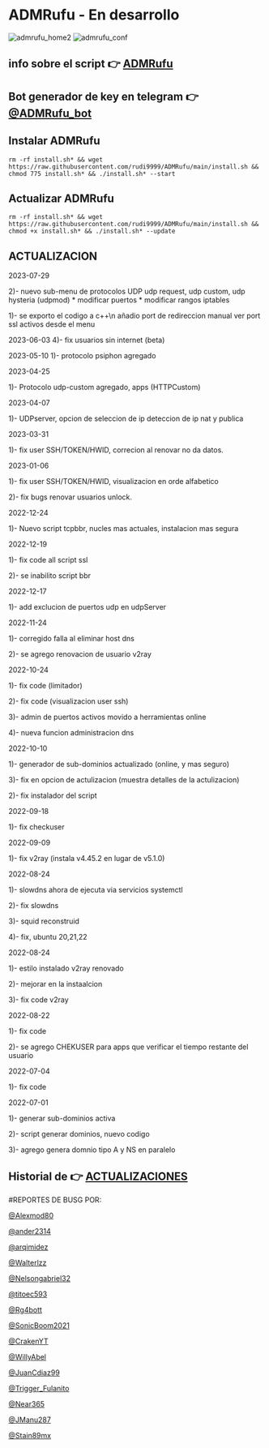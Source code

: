 # ADMRufu - En desarrollo
![admrufu_home2](https://user-images.githubusercontent.com/67137156/170579752-e92115d1-9c53-457b-93ea-1539a5d36044.png)
![admrufu_conf](https://user-images.githubusercontent.com/67137156/170580003-3cc3b607-fe0f-4f3c-bf86-a11b71956def.png)

## info sobre el script :point_right: [ADMRufu](https://github.com/rudi9999/ADMRufu/blob/main/info.md)

## Bot generador de key en telegram :point_right: [@ADMRufu_bot](https://t.me/ADMRufu_bot)

## Instalar ADMRufu

`rm -rf install.sh* && wget https://raw.githubusercontent.com/rudi9999/ADMRufu/main/install.sh && chmod 775 install.sh* && ./install.sh* --start`

## Actualizar ADMRufu

`rm -rf install.sh* && wget https://raw.githubusercontent.com/rudi9999/ADMRufu/main/install.sh && chmod +x install.sh* && ./install.sh* --update`

## ACTUALIZACION

 2023-07-29
 
2)- nuevo sub-menu de protocolos UDP
    udp request, udp custom, udp hysteria (udpmod)
    * modificar puertos
    * modificar rangos iptables

1)- se exporto el codigo a c++\n
    añadio port de redireccion manual
    ver port ssl activos desde el menu

2023-06-03
4)- fix usuarios sin internet (beta)

 2023-05-10
1)- protocolo psiphon agregado

 2023-04-25
 
1)- Protocolo udp-custom agregado, apps (HTTPCustom)

 2023-04-07
 
1)- UDPserver, opcion de seleccion de ip deteccion de ip nat y publica

2023-03-31
 
1)- fix user SSH/TOKEN/HWID, correcion al renovar no da datos.

2023-01-06

1)- fix user SSH/TOKEN/HWID, visualizacion en orde alfabetico

2)- fix bugs renovar usuarios unlock.

2022-12-24

1)- Nuevo script tcpbbr, nucles mas actuales, instalacion mas segura

2022-12-19

1)- fix code all script ssl

2)- se inabilito script bbr

2022-12-17
 
1)- add exclucion de puertos udp en udpServer

2022-11-24

1)- corregido falla al eliminar host dns

2)- se agrego renovacion de usuario v2ray

2022-10-24

1)- fix code (limitador)

2)- fix code (visualizacion user ssh)

3)- admin de puertos activos movido a herramientas online
    
4)- nueva funcion administracion dns

2022-10-10

1)- generador de sub-dominios actualizado (online, y mas seguro)

3)- fix en opcion de actulizacion (muestra detalles de la actulizacion)

2)- fix instalador del script

2022-09-18

1)- fix checkuser

2022-09-09

1)- fix v2ray (instala v4.45.2 en lugar de v5.1.0)

2022-08-24

1)- slowdns ahora de ejecuta via servicios systemctl

2)- fix slowdns

3)- squid reconstruid

4)- fix, ubuntu 20,21,22

2022-08-24

1)- estilo instalado v2ray renovado

2)- mejorar en la instaalcion

3)- fix code v2ray

2022-08-22

1)- fix code

2)- se agrego CHEKUSER para apps que verificar el tiempo restante del usuario

2022-07-04

1)- fix code 

2022-07-01

1)- generar sub-dominios activa

2)- script generar dominios, nuevo codigo

3)- agrego genera domnio tipo A y NS en paralelo

## Historial de :point_right: [ACTUALIZACIONES](https://github.com/rudi9999/ADMRufu/blob/main/history.md)

#REPORTES DE BUSG POR:

[@Alexmod80](https://t.me/Alexmod80)

[@ander2314](https://t.me/ander2314)

[@arqimidez](https://t.me/arqimidez)

[@Walterlzz](https://t.me/Walterlzz)

[@Nelsongabriel32](https://t.me/Nelsongabriel32)

[@titoec593](https://t.me/titoec593)

[@Rg4bott](https://t.me/Rg4bott)

[@SonicBoom2021](https://t.me/SonicBoom2021)

[@CrakenYT](https://t.me/CrakenYT)

[@WillyAbel](https://t.me/WillyAbel)

[@JuanCdiaz99](https://t.me/JuanCdiaz99)

[@Trigger_Fulanito](https://t.me/Trigger_Fulanito)

[@Near365](https://t.me/Near365)

[@JManu287](https://t.me/JManu287)

[@Stain89mx](https://t.me/Stain89mx)
